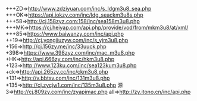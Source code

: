 +++ZD=>http://www.zdziyuan.com/inc/s_ldgm3u8_sea.php
+++OK=>https://api.iokzy.com/inc/ldg_seackm3u8s.php
+++58=>http://cj.158zyz.com:158/inc/sea158m3u8.php
+++MK=>https://cj.heiyap.com/api.php/provide/vod/from/mkm3u8/at/xml/
+++85=>https://www.baiwanzy.com/inc/api.php
++19=>http://cj.yongjiuzyw.com/inc/s_yjm3u8.php
+156=>http://cj.156zy.me/inc/33uuck.php
+398=>https://www.398zyz.com/inc/mac_m3u8.php
+HK=>http://api.666zy.com/inc/hkm3u8.php
+123=>http://www.123ku.com/inc/sea123kum3u8.php
+ck=>http://api.265zy.cc/inc/ckm3u8.php
+131=>http://v.bbtsv.com/inc/131m3u8.php
+135=>http://cj.zycjw1.com/inc/135m3u8.php
源3=>http://cj.809zy.com/inc/zyapimac.php
all=>http://zy.itono.cn/inc/api.php
